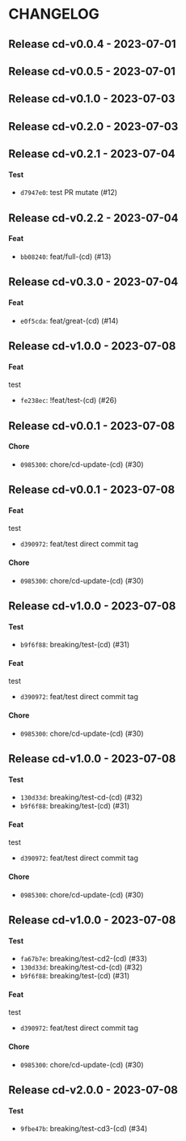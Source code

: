 # CHANGELOG

 
## Release cd-v0.0.4 - 2023-07-01

## Release cd-v0.0.5 - 2023-07-01

## Release cd-v0.1.0 - 2023-07-03

## Release cd-v0.2.0 - 2023-07-03

## Release cd-v0.2.1 - 2023-07-04
#### Test
- `d7947e0`: test PR mutate (#12)


## Release cd-v0.2.2 - 2023-07-04
#### Feat
- `bb08240`: feat/full-(cd) (#13)


## Release cd-v0.3.0 - 2023-07-04
#### Feat
- `e0f5cda`: feat/great-(cd) (#14)


## Release cd-v1.0.0 - 2023-07-08
#### Feat
test
- `fe238ec`: !feat/test-(cd) (#26)


## Release cd-v0.0.1 - 2023-07-08
#### Chore
- `0985300`: chore/cd-update-(cd) (#30)


## Release cd-v0.0.1 - 2023-07-08
#### Feat
test
- `d390972`: feat/test direct commit tag

#### Chore
- `0985300`: chore/cd-update-(cd) (#30)


## Release cd-v1.0.0 - 2023-07-08
#### Test
- `b9f6f88`: breaking/test-(cd) (#31)

#### Feat
test
- `d390972`: feat/test direct commit tag

#### Chore
- `0985300`: chore/cd-update-(cd) (#30)


## Release cd-v1.0.0 - 2023-07-08
#### Test
- `130d33d`: breaking/test-cd-(cd) (#32)
- `b9f6f88`: breaking/test-(cd) (#31)

#### Feat
test
- `d390972`: feat/test direct commit tag

#### Chore
- `0985300`: chore/cd-update-(cd) (#30)


## Release cd-v1.0.0 - 2023-07-08
#### Test
- `fa67b7e`: breaking/test-cd2-(cd) (#33)
- `130d33d`: breaking/test-cd-(cd) (#32)
- `b9f6f88`: breaking/test-(cd) (#31)

#### Feat
test
- `d390972`: feat/test direct commit tag

#### Chore
- `0985300`: chore/cd-update-(cd) (#30)


## Release cd-v2.0.0 - 2023-07-08
#### Test
- `9fbe47b`: breaking/test-cd3-(cd) (#34)

